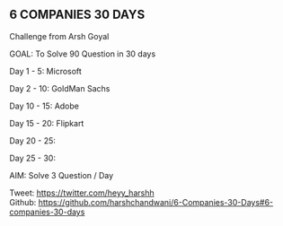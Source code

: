 ## 6 COMPANIES 30 DAYS
Challenge from Arsh Goyal

GOAL: To Solve 90 Question in 30 days

Day 1 - 5: Microsoft

Day 2 - 10: GoldMan Sachs

Day 10 - 15: Adobe

Day 15 - 20: Flipkart

Day 20 - 25:

Day 25 - 30:


AIM: Solve 3 Question / Day

Tweet: https://twitter.com/heyy_harshh
<br>
Github: https://github.com/harshchandwani/6-Companies-30-Days#6-companies-30-days
